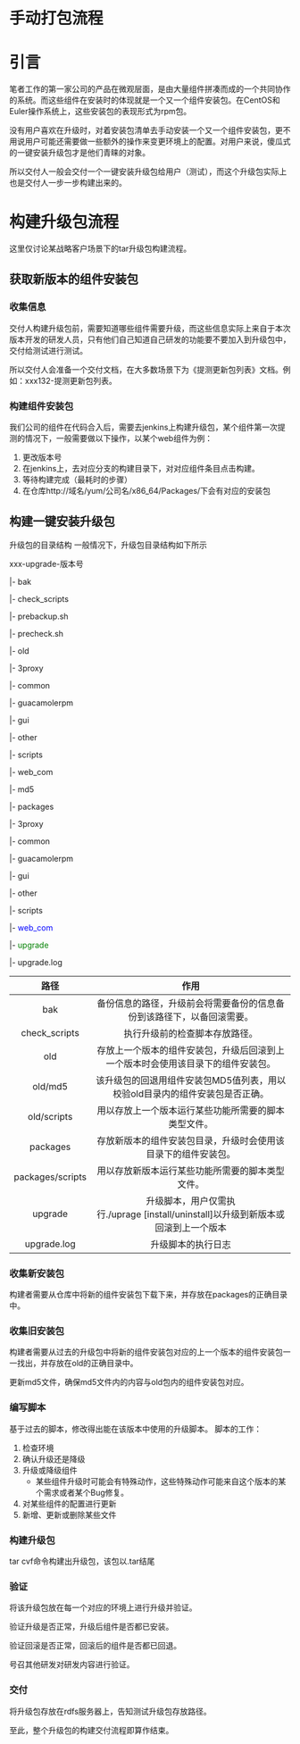 # 手动打包流程
# 引言
笔者工作的第一家公司的产品在微观层面，是由大量组件拼凑而成的一个共同协作的系统。而这些组件在安装时的体现就是一个又一个组件安装包。在CentOS和Euler操作系统上，这些安装包的表现形式为rpm包。

没有用户喜欢在升级时，对着安装包清单去手动安装一个又一个组件安装包，更不用说用户可能还需要做一些额外的操作来变更环境上的配置。对用户来说，傻瓜式的一键安装升级包才是他们青睐的对象。

所以交付人一般会交付一个一键安装升级包给用户（测试），而这个升级包实际上也是交付人一步一步构建出来的。



# 构建升级包流程
这里仅讨论某战略客户场景下的tar升级包构建流程。



## 获取新版本的组件安装包

### 收集信息
交付人构建升级包前，需要知道哪些组件需要升级，而这些信息实际上来自于本次版本开发的研发人员，只有他们自己知道自己研发的功能要不要加入到升级包中，交付给测试进行测试。

所以交付人会准备一个交付文档，在大多数场景下为《提测更新包列表》文档。例如：xxx132-提测更新包列表。


### 构建组件安装包
我们公司的组件在代码合入后，需要去jenkins上构建升级包，某个组件第一次提测的情况下，一般需要做以下操作，以某个web组件为例：

1. 更改版本号
2. 在jenkins上，去对应分支的构建目录下，对对应组件条目点击构建。
3. 等待构建完成（最耗时的步骤）
4. 在仓库http://域名/yum/公司名/x86_64/Packages/下会有对应的安装包

## 构建一键安装升级包
升级包的目录结构
一般情况下，升级包目录结构如下所示

xxx-upgrade-版本号

|- bak

|- check_scripts

|- prebackup.sh

|- precheck.sh

|- old

|- 3proxy

|- common

|- guacamolerpm

|- gui

|- other

|- scripts

|- web_com

|- md5

|- packages

|- 3proxy

|- common

|- guacamolerpm

|- gui

|- other

|- scripts

|- <font style="color:blue">web_com</font>

|- <font style="color:green">upgrade</font>

|- upgrade.log

|路径|	作用|
|:-------:|:-----:|
|bak	|备份信息的路径，升级前会将需要备份的信息备份到该路径下，以备回滚需要。|
|check_scripts	|执行升级前的检查脚本存放路径。|
|old	|存放上一个版本的组件安装包，升级后回滚到上一个版本时会使用该目录下的组件安装包。|
|old/md5|	该升级包的回退用组件安装包MD5值列表，用以校验old目录内的组件安装包是否正确。|
|old/scripts|	用以存放上一个版本运行某些功能所需要的脚本类型文件。|
|packages|	存放新版本的组件安装包目录，升级时会使用该目录下的组件安装包。|
|packages/scripts|	用以存放新版本运行某些功能所需要的脚本类型文件。|
|upgrade|	升级脚本，用户仅需执行./uprage [install/uninstall]以升级到新版本或回滚到上一个版本|
|upgrade.log|	升级脚本的执行日志|

### 收集新安装包
构建者需要从仓库中将新的组件安装包下载下来，并存放在packages的正确目录中。

### 收集旧安装包
构建者需要从过去的升级包中将新的组件安装包对应的上一个版本的组件安装包一一找出，并存放在old的正确目录中。

更新md5文件，确保md5文件内的内容与old包内的组件安装包对应。

### 编写脚本
基于过去的脚本，修改得出能在该版本中使用的升级脚本。
脚本的工作：
1. 检查环境
2. 确认升级还是降级
3. 升级或降级组件 
   - 某些组件升级时可能会有特殊动作，这些特殊动作可能来自这个版本的某个需求或者某个Bug修复。
4. 对某些组件的配置进行更新
5. 新增、更新或删除某些文件

### 构建升级包
tar cvf命令构建出升级包，该包以.tar结尾

### 验证
将该升级包放在每一个对应的环境上进行升级并验证。

验证升级是否正常，升级后组件是否都已安装。

验证回滚是否正常，回滚后的组件是否都已回退。

号召其他研发对研发内容进行验证。

### 交付
将升级包存放在rdfs服务器上，告知测试升级包存放路径。

至此，整个升级包的构建交付流程即算作结束。











